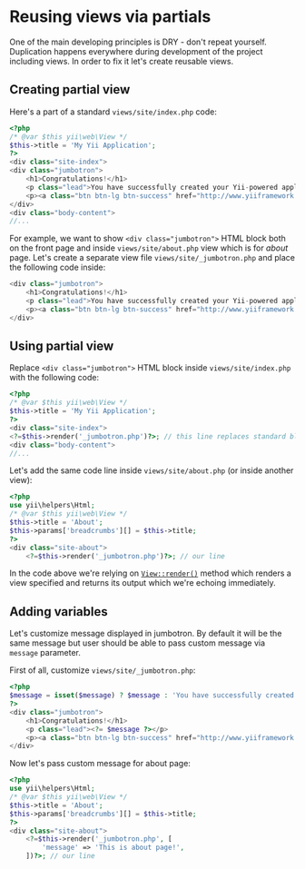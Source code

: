 Reusing views via partials
==========================

One of the main developing principles is DRY - don't repeat yourself. Duplication happens everywhere during development
of the project including views. In order to fix it let's create reusable views.


## Creating partial view

Here's a part of a standard `views/site/index.php` code:

```php
<?php
/* @var $this yii\web\View */
$this->title = 'My Yii Application';
?>
<div class="site-index">
<div class="jumbotron">
    <h1>Congratulations!</h1>
    <p class="lead">You have successfully created your Yii-powered application.</p>
    <p><a class="btn btn-lg btn-success" href="http://www.yiiframework.com">Get started with Yii</a></p>
</div>
<div class="body-content">
//...
```

For example, we want to show `<div class="jumbotron">` HTML block both on the front page and inside `views/site/about.php`
view which is for *about* page. Let's create a separate view file `views/site/_jumbotron.php` and place the following
code inside:

```php
<div class="jumbotron">
    <h1>Congratulations!</h1>
    <p class="lead">You have successfully created your Yii-powered application.</p>
    <p><a class="btn btn-lg btn-success" href="http://www.yiiframework.com">Get started with Yii</a></p>
</div>
```

## Using partial view

Replace `<div class="jumbotron">` HTML block inside `views/site/index.php` with the following code:

```php
<?php
/* @var $this yii\web\View */
$this->title = 'My Yii Application';
?>
<div class="site-index">
<?=$this->render('_jumbotron.php')?>; // this line replaces standard block
<div class="body-content">
//...
```

Let's add the same code line inside `views/site/about.php` (or inside another view):

```php
<?php
use yii\helpers\Html;
/* @var $this yii\web\View */
$this->title = 'About';
$this->params['breadcrumbs'][] = $this->title;
?>
<div class="site-about">
    <?=$this->render('_jumbotron.php')?>; // our line
```

In the code above we're relying on [`View::render()`](http://www.yiiframework.com/doc-2.0/yii-base-view.html#render%28%29-detail) method which renders a view specified and returns its output which we're echoing immediately.

## Adding variables

Let's customize message displayed in jumbotron. By default it will be the same message but user should be able to pass
custom message via `message` parameter.

First of all, customize `views/site/_jumbotron.php`:

```php
<?php
$message = isset($message) ? $message : 'You have successfully created your Yii-powered application.';
?>
<div class="jumbotron">
    <h1>Congratulations!</h1>
    <p class="lead"><?= $message ?></p>
    <p><a class="btn btn-lg btn-success" href="http://www.yiiframework.com">Get started with Yii</a></p>
</div>
```

Now let's pass custom message for about page:


```php
<?php
use yii\helpers\Html;
/* @var $this yii\web\View */
$this->title = 'About';
$this->params['breadcrumbs'][] = $this->title;
?>
<div class="site-about">
    <?=$this->render('_jumbotron.php', [
        'message' => 'This is about page!',
    ])?>; // our line
```
